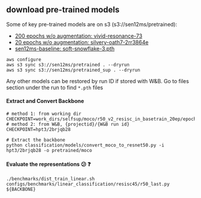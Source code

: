 ## download pre-trained models 

Some of key pre-trained models are on s3 (s3://sen12ms/pretrained): 
- [200 epochs w/o augmentation: vivid-resonance-73](https://wandb.ai/cjrd/BDOpenSelfSup-tools/runs/3qjvxo2p/overview?workspace=user-cjrd) 
- [20 epochs w/o augmentation: silvery-oath7-2rr3864e](https://wandb.ai/cal-capstone/hpt2/runs/2rr3864e?workspace=user-taeil) 
- [sen12ms-baseline: soft-snowflake-3.pth](https://wandb.ai/cal-capstone/SEN12MS/runs/3gjhe4ff/overview?workspace=user-taeil)

```
aws configure 
aws s3 sync s3://sen12ms/pretrained . --dryrun
aws s3 sync s3://sen12ms/pretrained_sup . --dryrun
```

Any other models can be restored by run ID if stored with W&B. Go to files section under the run to find `*.pth` files  

#### Extract and Convert Backbone 
```
# method 1: from working dir
CHECKPOINT=work_dirs/selfsup/moco/r50_v2_resisc_in_basetrain_20ep/epoch_20.pth
# method 2: from W&B, {projectid}/{W&B run id}
CHECKPOINT=hpt3/2brjqb28

# Extract the backbone
python classification/models/convert_moco_to_resnet50.py -i hpt3/2brjqb28 -o pretrained/moco
```

#### Evaluate the representations :confused: :question:

```
./benchmarks/dist_train_linear.sh configs/benchmarks/linear_classification/resisc45/r50_last.py ${BACKBONE}
``` 
